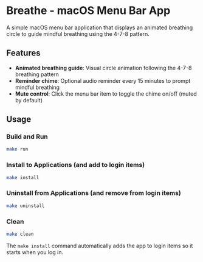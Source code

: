 # Breathe - macOS Menu Bar App

A simple macOS menu bar application that displays an animated breathing circle to guide mindful breathing using the 4-7-8 pattern.

## Features

- **Animated breathing guide**: Visual circle animation following the 4-7-8 breathing pattern
- **Reminder chime**: Optional audio reminder every 15 minutes to prompt mindful breathing
- **Mute control**: Click the menu bar item to toggle the chime on/off (muted by default)

## Usage

### Build and Run
```bash
make run
```

### Install to Applications (and add to login items)
```bash
make install
```

### Uninstall from Applications (and remove from login items)
```bash
make uninstall
```

### Clean
```bash
make clean
```

The `make install` command automatically adds the app to login items so it starts when you log in.
